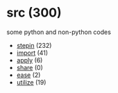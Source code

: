 # src (300)
some python and non-python codes

+ [stepin](stepin/README.md) (232)
+ [import](import/README.md) (41)
+ [apply](apply/README.md) (6)
+ [share](share/README.md) (0)
+ [ease](ease/README.md) (2)
+ [utilize](utilize/README.md) (19)
